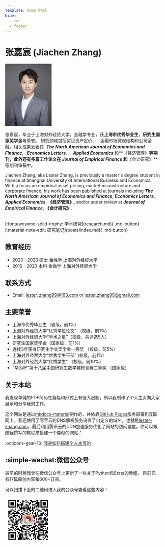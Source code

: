 ```yaml
---
template: home.html
hide:
  - toc
  - footer
---
```


# 张嘉宸 (Jiachen Zhang)

<img id="hide-on-large" src="/images/profile.png" width="30%">

张嘉宸，毕业于上海对外经贸大学，金融学专业，获**上海市优秀毕业生**，**研究生国家奖学金**等荣誉。
研究领域包括实证资产定价、&nbsp;&nbsp;
金融市场微观结构和公司金融，相关成果发表在&nbsp;&nbsp;**_The North American Journal of Economics and Finance_**,&nbsp;&nbsp;&nbsp;**_Economics Letters_**,&nbsp;&nbsp;&nbsp;&nbsp;
**_Applied Economics_**
和**《经济管理》**等期刊，此外还有多篇工作论文在
**_Journal of Empirical Finance_** 和**《会计研究》**等期刊审稿中。

Jiachen Zhang, aka Lester Zhang, is previously a master's degree student in finance at Shanghai University of International Business and Economics. With a focus on empirical asset pricing, market microstructure and corporate finance, his work has been published at journals including **_The North American Journal of Economics and Finance_**, **_Economics Letters_**, **_Applied Economics_**, **《经济管理》**, and/or under review at **_Journal of Empirical Finance_**, **《会计研究》**. 

<!--:octicons-arrow-right-24: [个人简历](/cv.pdf)-->

<br>
[:fontawesome-solid-trophy: 学术研究](research.md){ .md-button} &nbsp;&nbsp;&nbsp; [:material-note-edit: 研究笔记](posts/index.md){ .md-button}

## 教育经历

- 2020 - 2023 硕士 金融学 上海对外经贸大学
- 2016 - 2020 本科 金融学 上海对外经贸大学


## 联系方式

- Email: [lester_zhang99@163.com](mailto:lester_zhang99@163.com) or [lester.zhang99@gmail.com](mailto:lester.zhang99@gmail.com) 

## 主要荣誉

- 上海市优秀毕业生（省级，前1%）
- 上海对外经贸大学“优秀学位论文” （校级，前1%）
- 上海对外经贸大学“学术之星”（校级，共评选5人）
- 研究生国家奖学金（国家级，前1%）
- 连续3年获得研究生学业奖学金一等奖 （校级，前5%）
- 上海对外经贸大学“优秀学生干部” (校级，前1%)
- 上海对外经贸大学“优秀学生” （校级，前10%）
- “华为杯”第十八届中国研究生数学建模竞赛二等奖 （国家级）


## 关于本站
我发现单纯的PDF简历在篇幅和形式上有很大限制，所以我制作了个人主页向大家展示和分享我的工作。

这个网站是通过[mkdocs-material](https://squidfunk.github.io/mkdocs-material/)制作的，并依靠[GitHub Pages](https://pages.github.com/)服务部署到互联网上。我还使用了阿里云的DNS解析服务设置了自定义的域名，也就是[lester-zhang.com](https://lester-zhang.com)，最后利用腾讯云的CDN加速服务优化了网站的访问速度。你可以跟随我撰写的教程来搭建一个类似的网站：

:octicons-gear-16: [我是如何搭建个人主页的](posts/posts/make_site.md)

## :simple-wechat:微信公众号
较早的时候我曾在微信公众号上更新了一些关于Python和Stata的教程，
目前已有17篇原创内容和600+订阅。

可以扫描下面的二维码进入我的公众号查看这些内容：

<div style="text-align: left;">
<img src="/images/wechat_QR.jpg" width="150" >
</div>